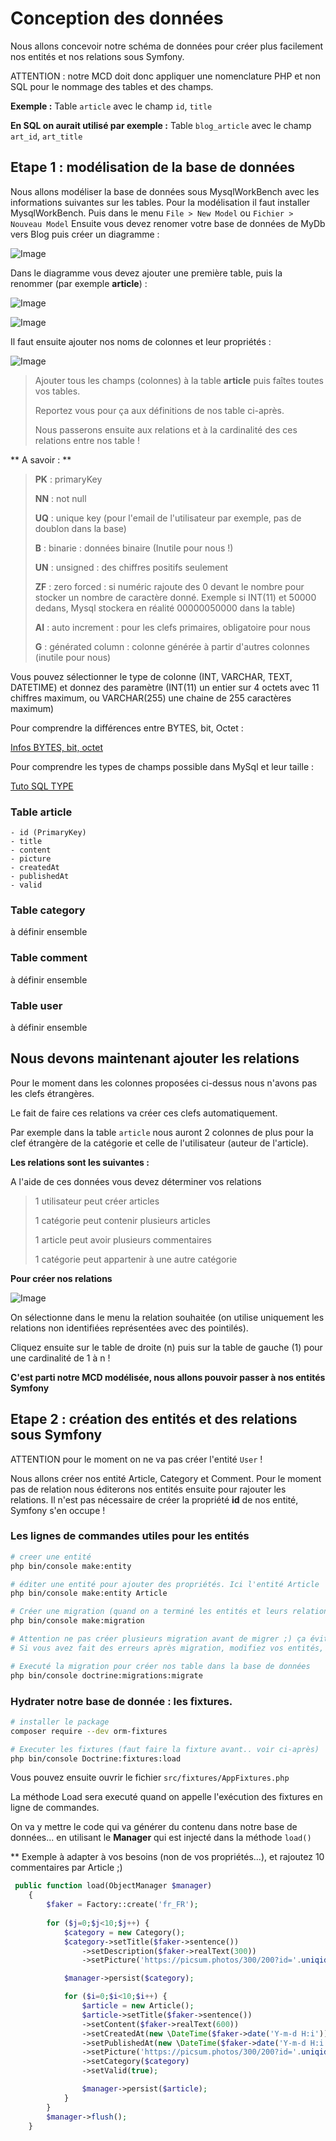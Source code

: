 # Conception des données

Nous allons concevoir notre schéma de données pour créer plus facilement nos entités et nos relations sous Symfony.

ATTENTION : notre MCD doit donc appliquer une nomenclature PHP et non SQL pour le nommage des tables et des champs.

**Exemple :**
Table `article` avec le champ `id`, `title`

**En SQL on aurait utilisé par exemple :**
Table `blog_article` avec le champ `art_id`, `art_title`

## Etape 1 : modélisation de la base de données

Nous allons modéliser la base de données sous MysqlWorkBench avec les informations suivantes sur les tables.
Pour la modélisation il faut installer MysqlWorkBench. 
Puis dans le menu `File > New Model` ou `Fichier > Nouveau Model`
Ensuite vous devez renomer votre base de données de MyDb vers Blog puis créer un diagramme :

![Image](./imgMarkDown/MySQLWorkbench1.png)

Dans le diagramme vous devez ajouter une première table, puis la renommer (par exemple **article**) :

![Image](./imgMarkDown/MySQLWorkbench2.png)

![Image](./imgMarkDown/MySQLWorkbench3.png)

Il faut ensuite ajouter nos noms de colonnes et leur propriétés :

![Image](./imgMarkDown/MySQLWorkbench4.png)

>
> Ajouter tous les champs (colonnes) à la table **article** puis faîtes toutes vos tables. 
>
> Reportez vous pour ça aux définitions de nos table ci-après.
>
> Nous passerons ensuite aux relations et à la cardinalité des ces relations entre nos table !
>

** A savoir : **

> **PK** : primaryKey
>
> **NN** : not null
>
> **UQ** : unique key (pour l'email de l'utilisateur par exemple, pas de doublon dans la base)
>
> **B**  : binarie : données binaire (Inutile pour nous !)
>
> **UN** : unsigned : des chiffres positifs seulement 
>
> **ZF** : zero forced : si numéric  rajoute des 0 devant le nombre pour stocker un nombre de caractère donné. Exemple si INT(11) et 50000 dedans, Mysql stockera en réalité 00000050000 dans la table)
>
> **AI** : auto increment : pour les clefs primaires, obligatoire pour nous
>
> **G** : générated column : colonne générée à partir d'autres colonnes (inutile pour nous)

Vous pouvez sélectionner le type de colonne (INT, VARCHAR, TEXT, DATETIME) et donnez des paramètre (INT(11) un entier sur 4 octets avec 11 chiffres maximum, ou VARCHAR(255) une chaine de 255 caractères maximum)

Pour comprendre la différences entre BYTES, bit, Octet :

[Infos BYTES, bit, octet](https://www.science.lu/fr/les-unites-informatiques/quest-ce-que-les-bit-byte-octet)

Pour comprendre les types de champs possible dans MySql et leur taille :

[Tuto SQL TYPE](https://openclassrooms.com/fr/courses/1959476-administrez-vos-bases-de-donnees-avec-mysql/1960456-distinguez-les-differents-types-de-donnees)


### Table article
    - id (PrimaryKey)
    - title 
    - content 
    - picture 
    - createdAt 
    - publishedAt 
    - valid

### Table category

à définir ensemble

### Table comment

à définir ensemble

### Table user

à définir ensemble


## Nous devons maintenant ajouter les relations

Pour le moment dans les colonnes proposées ci-dessus nous n'avons pas les clefs étrangères. 

Le fait de faire ces relations va créer ces clefs automatiquement.

Par exemple dans la table `article` nous auront 2 colonnes de plus pour la clef étrangère de la catégorie et celle de l'utilisateur (auteur de l'article). 

**Les relations sont les suivantes :** 

A l'aide de ces données vous devez déterminer vos relations

> 1 utilisateur peut créer articles
>
> 1 catégorie peut contenir plusieurs articles
>
> 1 article peut avoir plusieurs commentaires
>
> 1 catégorie peut appartenir à une autre catégorie

**Pour créer nos relations**

![Image](./imgMarkDown/MySQLWorkbench5.png)

On sélectionne dans le menu la relation souhaitée (on utilise uniquement les relations non identifiées représentées avec des pointilés).

Cliquez ensuite sur le table de droite (n) puis sur la table de gauche (1) pour une cardinalité de 1 à n !

**C'est parti notre MCD modélisée, nous allons pouvoir passer à nos entités Symfony**


## Etape 2 : création des entités et des relations sous Symfony

ATTENTION pour le moment on ne va pas créer l'entité `User` !

Nous allons créer nos entité Article, Category et Comment.
Pour le moment pas de relation nous éditerons nos entités ensuite pour rajouter les relations.
Il n'est pas nécessaire de créer la propriété **id** de nos entité, Symfony s'en occupe ! 


### Les lignes de commandes utiles pour les entités

```bash
# creer une entité
php bin/console make:entity

# éditer une entité pour ajouter des propriétés. Ici l'entité Article
php bin/console make:entity Article

# Créer une migration (quand on a terminé les entités et leurs relations)
php bin/console make:migration

# Attention ne pas créer plusieurs migration avant de migrer ;) ça évite les problèmes !
# Si vous avez fait des erreurs après migration, modifiez vos entités, créez la migration et migrez 

# Executé la migration pour créer nos table dans la base de données
php bin/console doctrine:migrations:migrate
```

### Hydrater notre base de donnée : les fixtures.
```bash
# installer le package
composer require --dev orm-fixtures

# Executer les fixtures (faut faire la fixture avant.. voir ci-après)
php bin/console Doctrine:fixtures:load
```

Vous pouvez ensuite ouvrir le fichier `src/fixtures/AppFixtures.php`

La méthode Load sera executé quand on appelle l'exécution des fixtures en ligne de commandes. 

On va y mettre le code qui va générer du contenu dans notre base de données... en utilisant le **Manager** qui est injecté dans la méthode `load()`

** Exemple à adapter à vos besoins (non de vos propriétés...), et rajoutez 10 commentaires par Article ;)

```php
 public function load(ObjectManager $manager)
    {
        $faker = Factory::create('fr_FR');
        
        for ($j=0;$j<10;$j++) {
            $category = new Category();
            $category->setTitle($faker->sentence())
                ->setDescription($faker->realText(300))
                ->setPicture('https://picsum.photos/300/200?id='.uniqid());

            $manager->persist($category);

            for ($i=0;$i<10;$i++) {
                $article = new Article();
                $article->setTitle($faker->sentence())
                ->setContent($faker->realText(600))
                ->setCreatedAt(new \DateTime($faker->date('Y-m-d H:i')))
                ->setPublishedAt(new \DateTime($faker->date('Y-m-d H:i')))
                ->setPicture('https://picsum.photos/300/200?id='.uniqid())
                ->setCategory($category)
                ->setValid(true);

                $manager->persist($article);
            }
        }
        $manager->flush();
    }
```




